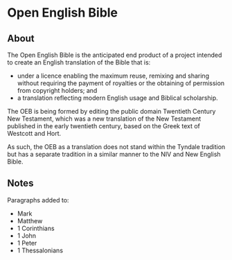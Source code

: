 Open English Bible
==================


About
-----

The Open English Bible is the anticipated end product of a project intended to create an English translation of the Bible that is:

* under a licence enabling the maximum reuse, remixing and sharing without requiring the payment of royalties or the obtaining of permission from copyright holders; and
* a translation reflecting modern English usage and Biblical scholarship.

The OEB is being formed by editing the public domain Twentieth Century New Testament, which was a new translation of the New Testament published in the early twentieth century, based on the Greek text of Westcott and Hort.

As such, the OEB as a translation does not stand within the Tyndale tradition but has a separate tradition in a similar manner to the NIV and New English Bible.

Notes
-----

Paragraphs added to:

* Mark
* Matthew
* 1 Corinthians
* 1 John
* 1 Peter
* 1 Thessalonians